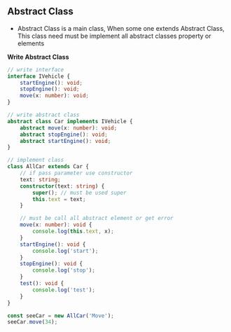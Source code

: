 ## Abstract Class

- Abstract Class is a main class, When some one extends Abstract Class, This class need must be implement all abstract classes property or elements

**Write Abstract Class**

```ts
// write interface
interface IVehicle {
	startEngine(): void;
	stopEngine(): void;
	move(x: number): void;
}

// write abstract class
abstract class Car implements IVehicle {
	abstract move(x: number): void;
	abstract stopEngine(): void;
	abstract startEngine(): void;
}

// implement class
class AllCar extends Car {
	// if pass parameter use constructor
	text: string;
	constructor(text: string) {
		super(); // must be used super
		this.text = text;
	}

	// must be call all abstract element or get error
	move(x: number): void {
		console.log(this.text, x);
	}
	startEngine(): void {
		console.log('start');
	}
	stopEngine(): void {
		console.log('stop');
	}
	test(): void {
		console.log('test');
	}
}

const seeCar = new AllCar('Move');
seeCar.move(34);
```
